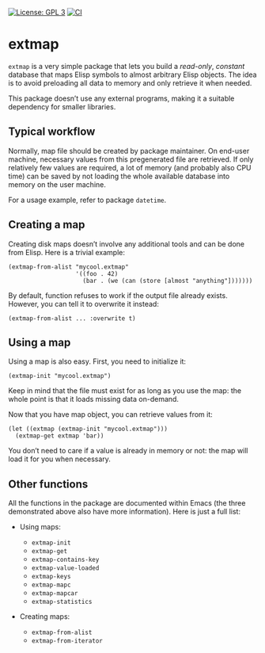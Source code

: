 [![License: GPL 3](https://img.shields.io/badge/license-GPL_3-green.svg)](http://www.gnu.org/licenses/gpl-3.0.txt)
[![CI](https://github.com/doublep/extmap/workflows/CI/badge.svg)](https://github.com/doublep/extmap/actions?query=workflow%3ACI)


# extmap

`extmap` is a very simple package that lets you build a *read-only*,
*constant* database that maps Elisp symbols to almost arbitrary Elisp
objects.  The idea is to avoid preloading all data to memory and only
retrieve it when needed.

This package doesn’t use any external programs, making it a suitable
dependency for smaller libraries.


## Typical workflow

Normally, map file should be created by package maintainer.  On
end-user machine, necessary values from this pregenerated file are
retrieved.  If only relatively few values are required, a lot of
memory (and probably also CPU time) can be saved by not loading the
whole available database into memory on the user machine.

For a usage example, refer to package `datetime`.


## Creating a map

Creating disk maps doesn’t involve any additional tools and can be
done from Elisp.  Here is a trivial example:

    (extmap-from-alist "mycool.extmap"
                       '((foo . 42)
                         (bar . (we (can (store [almost "anything"]))))))

By default, function refuses to work if the output file already
exists.  However, you can tell it to overwrite it instead:

    (extmap-from-alist ... :overwrite t)


## Using a map

Using a map is also easy.  First, you need to initialize it:

    (extmap-init "mycool.extmap")

Keep in mind that the file must exist for as long as you use the map:
the whole point is that it loads missing data on-demand.

Now that you have map object, you can retrieve values from it:

    (let ((extmap (extmap-init "mycool.extmap")))
      (extmap-get extmap 'bar))

You don’t need to care if a value is already in memory or not: the map
will load it for you when necessary.


## Other functions

All the functions in the package are documented within Emacs (the
three demonstrated above also have more information).  Here is just a
full list:

* Using maps:
  - `extmap-init`
  - `extmap-get`
  - `extmap-contains-key`
  - `extmap-value-loaded`
  - `extmap-keys`
  - `extmap-mapc`
  - `extmap-mapcar`
  - `extmap-statistics`

* Creating maps:
  - `extmap-from-alist`
  - `extmap-from-iterator`
